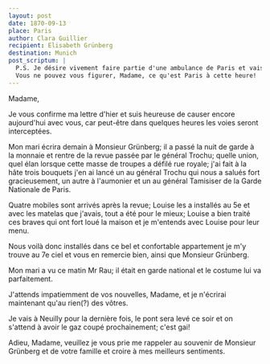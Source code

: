 ```yaml
---
layout: post
date: 1870-09-13
place: Paris
author: Clara Guillier
recipient: Elisabeth Grünberg
destination: Munich
post_scriptum: |
  P.S. Je désire vivement faire partie d'une ambulance de Paris et vais tâcher de réussir.
  Vous ne pouvez vous figurer, Madame, ce qu'est Paris à cette heure!
---
```



Madame,

Je vous confirme ma lettre d'hier et suis heureuse de causer encore aujourd'hui
avec vous, car peut-être dans quelques heures les voies seront interceptées.

Mon mari écrira demain à Monsieur Grünberg; il a passé la nuit de garde à la
monnaie et rentre de la revue passée par le général Trochu; quelle union, quel
élan lorsque cette masse de troupes a défilé rue royale; j'ai fait à la hâte
trois bouquets j'en ai lancé un au général Trochu qui nous a salués fort
gracieusement, un autre à l'aumonier et un au général Tamisiser de la Garde
Nationale de Paris.

Quatre mobiles sont arrivés après la revue; Louise les a installés au 5e et
avec les matelas que j'avais, tout a été pour le mieux; Louise a bien traité
ces braves qui ont fort loué la maison et je m'entends avec Louise pour leur
menu.

Nous voilà donc installés dans ce bel et confortable appartement je m'y trouve
au 7e ciel et vous en remercie bien, ainsi que Monsieur Grünberg.

Mon mari a vu ce matin Mr Rau; il était en garde national et le costume lui va
parfaitement.

J'attends impatiemment de vos nouvelles, Madame, et je n'écrirai maintenant
qu'au rien(?) des vôtres.

Je vais à Neuilly pour la dernière fois, le pont sera levé ce soir et on
s'attend à avoir le gaz coupé prochainement; c'est gai!

Adieu, Madame, veuillez je vous prie me rappeler au souvenir de Monsieur
Grünberg et de votre famille et croire à mes meilleurs sentiments.

